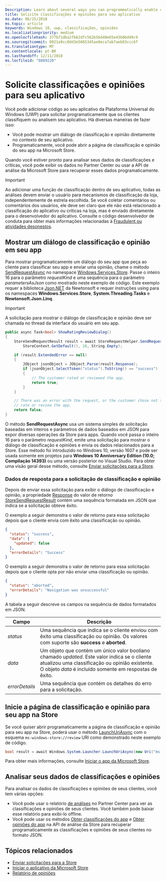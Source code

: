 ```yaml
---
Description: Learn about several ways you can programmatically enable customers to rate and review your app.
title: Solicite classificações e opiniões para seu aplicativo
ms.date: 06/15/2018
ms.topic: article
keywords: Windows 10, uwp, classificações, opiniões
ms.localizationpriority: medium
ms.openlocfilehash: 377b71dba2fb62dfc562b56d40e65e43b0bd49c9
ms.sourcegitcommit: 8921a9cc0dd3e5665345ae8eca7ab7aeb83ccc6f
ms.translationtype: MT
ms.contentlocale: pt-BR
ms.lasthandoff: 12/11/2018
ms.locfileid: "8889220"
---
```

# <a name="request-ratings-and-reviews-for-your-app"></a>Solicite classificações e opiniões para seu aplicativo

Você pode adicionar código ao seu aplicativo da Plataforma Universal do Windows (UWP) para solicitar programaticamente que os clientes classifiquem ou analisem seu aplicativo. Há diversas maneiras de fazer isso:
* Você pode mostrar um diálogo de classificação e opinião diretamente no contexto de seu aplicativo.
* Programaticamente, você pode abrir a página de classificação e opinião do seu app na Microsoft Store.

Quando você estiver pronto para analisar seus dados de classificações e críticas, você pode exibir os dados no Partner Center ou usar a API de análise da Microsoft Store para recuperar esses dados programaticamente.

> [!IMPORTANT]
> Ao adicionar uma função de classificação dentro de seu aplicativo, todas as análises devem enviar o usuário para mecanismos de classificação da loja, independentemente de estrela escolhida. Se você coletar comentários ou comentários dos usuários, ele deve ser claro que ele não está relacionado a classificação do aplicativo ou críticas na loja, mas é enviado diretamente para o desenvolvedor do aplicativo. Consulte o código desenvolvedor de conduta para obter mais informações relacionadas à [Fraudulent ou atividades desonestos](https://docs.microsoft.com/legal/windows/agreements/store-developer-code-of-conduct#3-fraudulent-or-dishonest-activities).

## <a name="show-a-rating-and-review-dialog-in-your-app"></a>Mostrar um diálogo de classificação e opinião em seu app

Para mostrar programaticamente um diálogo do seu app que peça ao cliente para classificar seu app e enviar uma opinião, chame o método [SendRequestAsync](https://docs.microsoft.com/uwp/api/windows.services.store.storerequesthelper.sendrequestasync) no namespace [Windows.Services.Store](https://docs.microsoft.com/uwp/api/windows.services.store). Passe o inteiro 16 para o parâmetro *requestKind* e uma sequência para o parâmetro *parametersAsJson* como mostrado neste exemplo de código. Este exemplo requer a biblioteca [Json.NET](http://www.newtonsoft.com/json) da Newtonsoft e requer instruções using para os namespaces **Windows.Services.Store**, **System.Threading.Tasks** e **Newtonsoft.Json.Linq**.

> [!IMPORTANT]
> A solicitação para mostrar o diálogo de classificação e opinião deve ser chamada no thread da interface do usuário em seu app.

```csharp
public async Task<bool> ShowRatingReviewDialog()
{
    StoreSendRequestResult result = await StoreRequestHelper.SendRequestAsync(
        StoreContext.GetDefault(), 16, String.Empty);

    if (result.ExtendedError == null)
    {
        JObject jsonObject = JObject.Parse(result.Response);
        if (jsonObject.SelectToken("status").ToString() == "success")
        {
            // The customer rated or reviewed the app.
            return true;
        }
    }

    // There was an error with the request, or the customer chose not to
    // rate or review the app.
    return false;
}
```

O método **SendRequestAsync** usa um sistema simples de solicitação baseadas em inteiros e parâmetros de dados baseados em JSON para expor diversas operações da Store para apps. Quando você passa o inteiro 16 para o parâmetro *requestKind*, emite uma solicitação para mostrar o diálogo de classificação e opiniões e envia os dados relacionados para a Store. Esse método foi introduzido no Windows 10, versão 1607 e pode ser usada somente em projetos para **Windows 10 Anniversary Edition (10.0; Compilação 14393)** ou uma versão posterior no Visual Studio. Para obter uma visão geral desse método, consulte [Enviar solicitações para a Store](send-requests-to-the-store.md).

### <a name="response-data-for-the-rating-and-review-request"></a>Dados de resposta para a solicitação de classificação e opinião

Depois de enviar essa solicitação para exibir o diálogo de classificação e opinião, a propriedade [Response](https://docs.microsoft.com/uwp/api/windows.services.store.storesendrequestresult.Response) do valor de retorno [StoreSendRequestResult](https://docs.microsoft.com/uwp/api/windows.services.store.storesendrequestresult) contém uma sequência formatada em JSON que indica se a solicitação obteve êxito.

O exemplo a seguir demonstra o valor de retorno para essa solicitação depois que o cliente envia com êxito uma classificação ou opinião.

```json
{ 
  "status": "success", 
  "data": {
    "updated": false
  },
  "errorDetails": "Success"
}
```

O exemplo a seguir demonstra o valor de retorno para essa solicitação depois que o cliente opta por não enviar uma classificação ou opinião.

```json
{ 
  "status": "aborted", 
  "errorDetails": "Navigation was unsuccessful"
}
```

A tabela a seguir descreve os campos na sequência de dados formatados em JSON.

|  Campo  |  Descrição  |
|----------------------|---------------|
|  *status*                   |  Uma sequência que indica se o cliente enviou com êxito uma classificação ou opinião. Os valores com suporte são **success** e **aborted**.   |
|  *data*                   |  Um objeto que contém um único valor booliano chamado *updated*. Este valor indica se o cliente atualizou uma classificação ou opinião existente. O objeto *data* é incluído somente em respostas de êxito.   |
|  *errorDetails*                   |  Uma sequência que contém os detalhes do erro para a solicitação. |

## <a name="launch-the-rating-and-review-page-for-your-app-in-the-store"></a>Inicie a página de classificação e opinião para seu app na Store

Se você quiser abrir programaticamente a página de classificação e opinião para seu app na Store, poderá usar o método [LaunchUriAsync](https://docs.microsoft.com/uwp/api/windows.system.launcher.launchuriasync) com o esquema ```ms-windows-store://review``` URI como demonstrado neste exemplo de código.

```csharp
bool result = await Windows.System.Launcher.LaunchUriAsync(new Uri("ms-windows-store://review/?ProductId=9WZDNCRFHVJL"));
```

Para obter mais informações, consulte [Iniciar o app da Microsoft Store](../launch-resume/launch-store-app.md).

## <a name="analyze-your-ratings-and-reviews-data"></a>Analisar seus dados de classificações e opiniões

Para analisar os dados de classificações e opiniões de seus clientes, você tem várias opções:
* Você pode usar o relatório [de análises](../publish/reviews-report.md) no Partner Center para ver as classificações e opiniões de seus clientes. Você também pode baixar esse relatório para exibi-lo offline.
* Você pode usar os métodos [Obter classificações do app](get-app-ratings.md) e [Obter opiniões do app](get-app-reviews.md) na API de análise da Store para recuperar programaticamente as classificações e opiniões de seus clientes no formato JSON.

## <a name="related-topics"></a>Tópicos relacionados

* [Enviar solicitações para a Store](send-requests-to-the-store.md)
* [Iniciar o aplicativo da Microsoft Store](../launch-resume/launch-store-app.md)
* [Relatório de opiniões](../publish/reviews-report.md)
